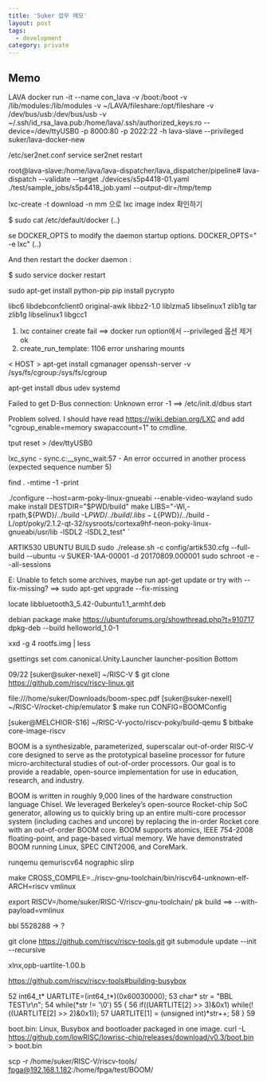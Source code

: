 ```yaml
---
title: 'Suker 업무 메모'
layout: post
tags:
  - development
category: private
---
```

## Memo

 LAVA
	docker run -it --name con_lava -v /boot:/boot -v /lib/modules:/lib/modules -v ~/LAVA/fileshare:/opt/fileshare -v /dev/bus/usb:/dev/bus/usb -v ~/.ssh/id_rsa_lava.pub:/home/lava/.ssh/authorized_keys:ro --device=/dev/ttyUSB0 -p 8000:80 -p 2022:22 -h lava-slave --privileged suker/lava-docker-new

/etc/ser2net.conf
service ser2net restart

root@lava-slave:/home/lava/lava-dispatcher/lava_dispatcher/pipeline# lava-dispatch --validate --target ./devices/s5p4418-01.yaml ./test/sample_jobs/s5p4418_job.yaml --output-dir=/tmp/temp

lxc-create -t download -n mm 으로 lxc image index 확인하기

$ sudo cat /etc/default/docker
(..)

se DOCKER_OPTS to modify the daemon startup options.
DOCKER_OPTS=" -e lxc"
(..)

And then restart the docker daemon :

$ sudo service docker restart


sudo apt-get install python-pip
pip install pycrypto


libc6 libdebconfclient0  original-awk  libbz2-1.0 liblzma5 libselinux1  zlib1g  tar   zlib1g   libselinux1   libgcc1  

1) lxc container create fail ==>  docker run option에서 --privileged 옵션 제거 ok
2) create_run_template: 1106 error unsharing mounts


< HOST >
apt-get install cgmanager openssh-server
-v /sys/fs/cgroup:/sys/fs/cgroup

<DOCKER>
apt-get install dbus udev systemd

Failed to get D-Bus connection: Unknown error -1
==> /etc/init.d/dbus start


Problem solved. I should have read https://wiki.debian.org/LXC and add "cgroup_enable=memory swapaccount=1" to cmdline.

tput reset > /dev/ttyUSB0

lxc_sync - sync.c:__sync_wait:57 - An error occurred in another process (expected sequence number 5)

find . -mtime -1 -print

./configure --host=arm-poky-linux-gnueabi --enable-video-wayland
sudo make install DESTDIR="$PWD/build"
make LIBS="-Wl,-rpath,${PWD}/../build -L${PWD}/../build/.libs -L${PWD}/../build -L/opt/poky/2.1.2-qt-32/sysroots/cortexa9hf-neon-poky-linux-gnueabi/usr/lib -lSDL2 -lSDL2_test"
`

ARTIK530 UBUNTU BUILD
sudo ./release.sh -c config/artik530.cfg --full-build --ubuntu -v SUKER-1AA-00001 -d 20170809.000001
sudo schroot -e --all-sessions

E: Unable to fetch some archives, maybe run apt-get update or try with --fix-missing? 
==> sudo apt-get upgrade --fix-missing

locate libbluetooth3_5.42-0ubuntu1.1_armhf.deb


debian package make
https://ubuntuforums.org/showthread.php?t=910717
dpkg-deb --build helloworld_1.0-1

xxd -g 4 rootfs.img | less

gsettings set com.canonical.Unity.Launcher launcher-position Bottom





09/22
[suker@suker-nexell] ~/RISC-V
$ git clone https://github.com/riscv/riscv-linux.git

file:///home/suker/Downloads/boom-spec.pdf
[suker@suker-nexell] ~/RISC-V/rocket-chip/emulator
$ make run CONFIG=BOOMConfig

[suker@MELCHIOR-S16] ~/RISC-V-yocto/riscv-poky/build-qemu
$ bitbake core-image-riscv

BOOM is a synthesizable, parameterized, superscalar out-of-order RISC-V core designed to serve as the prototypical baseline processor for future micro-architectural studies of out-of-order processors. Our goal is to provide a readable, open-source implementation for use in education, research, and industry.

BOOM is written in roughly 9,000 lines of the hardware construction language Chisel. We leveraged Berkeley’s open-source Rocket-chip SoC generator, allowing us to quickly bring up an entire multi-core processor system (including caches and uncore) by replacing the in-order Rocket core with an out-of-order BOOM core. BOOM supports atomics, IEEE 754-2008 floating-point, and page-based virtual memory. We have demonstrated BOOM running Linux, SPEC CINT2006, and CoreMark.

runqemu qemuriscv64 nographic slirp

make CROSS_COMPILE=../riscv-gnu-toolchain/bin/riscv64-unknown-elf- ARCH=riscv vmlinux

export RISCV=/home/suker/RISC-V/riscv-gnu-toolchain/
pk build ==> --with-payload=vmlinux

bbl 5528288 -> ?

git clone https://github.com/riscv/riscv-tools.git
git submodule update --init --recursive

xlnx,opb-uartlite-1.00.b

https://github.com/riscv/riscv-tools#building-busybox


 52   int64_t* UARTLITE=(int64_t*)(0x60030000);
 53   char* str = "BBL TEST\r\n";
 54   while(*str != '\0')
 55   {
 56        if((UARTLITE[2] >> 3)&0x1) while(!((UARTLITE[2] >> 2)&0x1));
 57        UARTLITE[1] = (unsigned int)*str++;
 58   }
 59 



boot.bin: Linux, Busybox and bootloader packaged in one image.
curl -L https://github.com/lowRISC/lowrisc-chip/releases/download/v0.3/boot.bin > boot.bin

scp -r /home/suker/RISC-V/riscv-tools/ fpga@192.168.1.182:/home/fpga/test/BOOM/